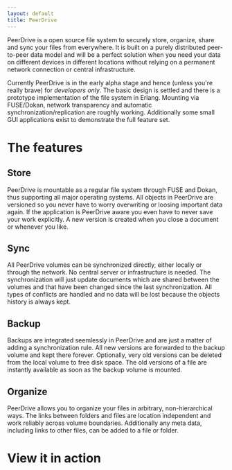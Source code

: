 ```yaml
---
layout: default
title: PeerDrive
---
```


PeerDrive is a open source file system to securely store, organize, share and
sync your files from everywhere. It is built on a purely distributed
peer-to-peer data model and will be a perfect solution when you need your data
on different devices in different locations without relying on a permanent
network connection or central infrastructure.

Currently PeerDrive is in the early alpha stage and hence (unless you're really
brave) for *developers only*. The basic design is settled and there is a
prototype implementation of the file system in Erlang. Mounting via FUSE/Dokan,
network transparency and automatic synchronization/replication are roughly
working.  Additionally some small GUI applications exist to demonstrate the
full feature set.

The features
============

Store
-----

PeerDrive is mountable as a regular file system through FUSE and Dokan, thus
supporting all major operating systems. All objects in PeerDrive are versioned
so you never have to worry overwriting or loosing important data again. If the
application is PeerDrive aware you even have to never save your work
explicitly. A new version is created when you close a document or whenever you
like.

Sync
----

All PeerDrive volumes can be synchronized directly, either locally or through
the network. No central server or infrastructure is needed. The synchronization
will just update documents which are shared between the volumes and that have
been changed since the last synchronization. All types of conflicts are handled
and no data will be lost because the objects history is always kept.

Backup
------

Backups are integrated seemlessly in PeerDrive and are just a matter of adding
a synchronization rule. All new versions are forwarded to the backup volume and
kept there forever. Optionally, very old versions can be deleted from the local
volume to free disk space. The old versions of a file are instantly available
as soon as the backup volume is mounted.

Organize
--------

PeerDrive allows you to organize your files in arbitrary, non-hierarchical
ways. The links between folders and files are location independent and work
reliably across volume boundaries. Additionally any meta data, including links
to other files, can be added to a file or folder.

View it in action
=================

<object style="height: 390px; width: 640px">
	<param name="movie" value="http://www.youtube.com/v/mURAXMt0rLg?version=3&feature=player_detailpage"/>
	<param name="allowFullScreen" value="true"/>
	<param name="allowScriptAccess" value="always"/>
	<embed src="http://www.youtube.com/v/mURAXMt0rLg?version=3&feature=player_detailpage" type="application/x-shockwave-flash" allowfullscreen="true" allowScriptAccess="always" width="640" height="360"/>
</object>

<p></p>
